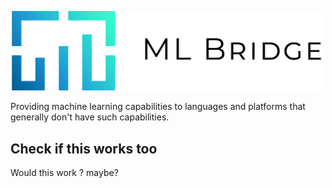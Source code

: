 <p float="left" align = "center">
  <img src="readme-assets/ML_Bridge_Logo.png" width="500"/>
</p>

Providing machine learning capabilities to languages and platforms that 
generally don't have such capabilities.

## Check if this works too

Would this work ? maybe?
